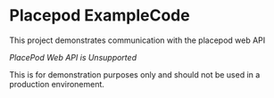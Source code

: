# Placepod ExampleCode

This project demonstrates communication with the placepod web API

*PlacePod Web API is Unsupported*

This is for demonstration purposes only and should not be used in a production environement.


